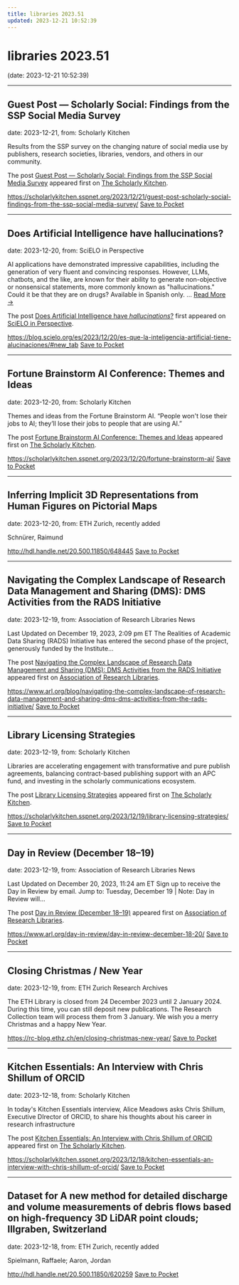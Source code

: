 ```yaml
---
title: libraries 2023.51
updated: 2023-12-21 10:52:39
---
```


# libraries 2023.51

(date: 2023-12-21 10:52:39)

---

## Guest Post — Scholarly Social: Findings from the SSP Social Media Survey

date: 2023-12-21, from: Scholarly Kitchen

<p>Results from the SSP survey on the changing nature of social media use by publishers, research societies, libraries, vendors, and others in our community.</p>
<p>The post <a href="https://scholarlykitchen.sspnet.org/2023/12/21/guest-post-scholarly-social-findings-from-the-ssp-social-media-survey/">Guest Post &#8212; Scholarly Social: Findings from the SSP Social Media Survey</a> appeared first on <a href="https://scholarlykitchen.sspnet.org">The Scholarly Kitchen</a>.</p>


<span class="feed-item-link">
<a href="https://scholarlykitchen.sspnet.org/2023/12/21/guest-post-scholarly-social-findings-from-the-ssp-social-media-survey/">https://scholarlykitchen.sspnet.org/2023/12/21/guest-post-scholarly-social-findings-from-the-ssp-social-media-survey/</a> <a href="https://getpocket.com/save" class="pocket-btn" data-lang="en" data-save-url="https://scholarlykitchen.sspnet.org/2023/12/21/guest-post-scholarly-social-findings-from-the-ssp-social-media-survey/">Save to Pocket</a>
</span>

---

## Does Artificial Intelligence have hallucinations?

date: 2023-12-20, from: SciELO in Perspective

<p>AI applications have demonstrated impressive capabilities, including the generation of very fluent and convincing responses. However, LLMs, chatbots, and the like, are known for their ability to generate non-objective or nonsensical statements, more commonly known as "hallucinations." Could it be that they are on drugs? Available in Spanish only. <span class="ellipsis">&#8230;</span> <span class="more-link-wrap"><a href="https://blog.scielo.org/es/2023/12/20/es-que-la-inteligencia-artificial-tiene-alucinaciones/#new_tab" class="more-link"><span>Read More &#8594;</span></a></span></p>
<p>The post <a href="https://blog.scielo.org/es/2023/12/20/es-que-la-inteligencia-artificial-tiene-alucinaciones/#new_tab">Does Artificial Intelligence have <em>hallucinations</em>?</a> first appeared on <a href="https://blog.scielo.org/en">SciELO in Perspective</a>.</p>

<span class="feed-item-link">
<a href="https://blog.scielo.org/es/2023/12/20/es-que-la-inteligencia-artificial-tiene-alucinaciones/#new_tab">https://blog.scielo.org/es/2023/12/20/es-que-la-inteligencia-artificial-tiene-alucinaciones/#new_tab</a> <a href="https://getpocket.com/save" class="pocket-btn" data-lang="en" data-save-url="https://blog.scielo.org/es/2023/12/20/es-que-la-inteligencia-artificial-tiene-alucinaciones/#new_tab">Save to Pocket</a>
</span>

---

## Fortune Brainstorm AI Conference: Themes and Ideas

date: 2023-12-20, from: Scholarly Kitchen

<p>Themes and ideas from the Fortune Brainstorm AI. “People won't lose their jobs to AI; they’ll lose their jobs to people that are using AI.”</p>
<p>The post <a href="https://scholarlykitchen.sspnet.org/2023/12/20/fortune-brainstorm-ai/">Fortune Brainstorm AI Conference: Themes and Ideas</a> appeared first on <a href="https://scholarlykitchen.sspnet.org">The Scholarly Kitchen</a>.</p>


<span class="feed-item-link">
<a href="https://scholarlykitchen.sspnet.org/2023/12/20/fortune-brainstorm-ai/">https://scholarlykitchen.sspnet.org/2023/12/20/fortune-brainstorm-ai/</a> <a href="https://getpocket.com/save" class="pocket-btn" data-lang="en" data-save-url="https://scholarlykitchen.sspnet.org/2023/12/20/fortune-brainstorm-ai/">Save to Pocket</a>
</span>

---

## Inferring Implicit 3D Representations from Human Figures on Pictorial Maps

date: 2023-12-20, from: ETH Zurich, recently added

Schnürer, Raimund

<span class="feed-item-link">
<a href="http://hdl.handle.net/20.500.11850/648445">http://hdl.handle.net/20.500.11850/648445</a> <a href="https://getpocket.com/save" class="pocket-btn" data-lang="en" data-save-url="http://hdl.handle.net/20.500.11850/648445">Save to Pocket</a>
</span>

---

## Navigating the Complex Landscape of Research Data Management and Sharing (DMS): DMS Activities from the RADS Initiative

date: 2023-12-19, from: Association of Research Libraries News

<p>Last Updated on December 19, 2023, 2:09 pm ET The Realities of Academic Data Sharing (RADS) Initiative has entered the second phase of the project, generously funded by the Institute...</p>
<p>The post <a href="https://www.arl.org/blog/navigating-the-complex-landscape-of-research-data-management-and-sharing-dms-dms-activities-from-the-rads-initiative/">Navigating the Complex Landscape of Research Data Management and Sharing (DMS): DMS Activities from the RADS Initiative</a> appeared first on <a href="https://www.arl.org">Association of Research Libraries</a>.</p>


<span class="feed-item-link">
<a href="https://www.arl.org/blog/navigating-the-complex-landscape-of-research-data-management-and-sharing-dms-dms-activities-from-the-rads-initiative/">https://www.arl.org/blog/navigating-the-complex-landscape-of-research-data-management-and-sharing-dms-dms-activities-from-the-rads-initiative/</a> <a href="https://getpocket.com/save" class="pocket-btn" data-lang="en" data-save-url="https://www.arl.org/blog/navigating-the-complex-landscape-of-research-data-management-and-sharing-dms-dms-activities-from-the-rads-initiative/">Save to Pocket</a>
</span>

---

## Library Licensing Strategies

date: 2023-12-19, from: Scholarly Kitchen

<p> Libraries are accelerating engagement with transformative and pure publish agreements, balancing contract-based publishing support with an APC fund, and investing in the scholarly communications ecosystem.</p>
<p>The post <a href="https://scholarlykitchen.sspnet.org/2023/12/19/library-licensing-strategies/">Library Licensing Strategies</a> appeared first on <a href="https://scholarlykitchen.sspnet.org">The Scholarly Kitchen</a>.</p>


<span class="feed-item-link">
<a href="https://scholarlykitchen.sspnet.org/2023/12/19/library-licensing-strategies/">https://scholarlykitchen.sspnet.org/2023/12/19/library-licensing-strategies/</a> <a href="https://getpocket.com/save" class="pocket-btn" data-lang="en" data-save-url="https://scholarlykitchen.sspnet.org/2023/12/19/library-licensing-strategies/">Save to Pocket</a>
</span>

---

## Day in Review (December 18–19)

date: 2023-12-19, from: Association of Research Libraries News

<p>Last Updated on December 20, 2023, 11:24 am ET Sign up to receive the Day in Review by email. Jump to: Tuesday, December 19 &#124; Note: Day in Review will...</p>
<p>The post <a href="https://www.arl.org/day-in-review/day-in-review-december-18-20/">Day in Review (December 18–19)</a> appeared first on <a href="https://www.arl.org">Association of Research Libraries</a>.</p>


<span class="feed-item-link">
<a href="https://www.arl.org/day-in-review/day-in-review-december-18-20/">https://www.arl.org/day-in-review/day-in-review-december-18-20/</a> <a href="https://getpocket.com/save" class="pocket-btn" data-lang="en" data-save-url="https://www.arl.org/day-in-review/day-in-review-december-18-20/">Save to Pocket</a>
</span>

---

## Closing Christmas / New Year

date: 2023-12-19, from: ETH Zurich Research Archives

The ETH Library is closed from 24 December 2023 until 2 January 2024. During this time, you can still deposit new publications. The Research Collection team will process them from 3 January. We wish you a merry Christmas and a happy New Year.<img src="https://analytics.library.ethz.ch/piwik.php?idsite=1&amp;rec=1&amp;url=https%3A%2F%2Frc-blog.ethz.ch%2Fen%2Fclosing-christmas-new-year%2F&amp;action_name=Closing+Christmas+%2F+New+Year&amp;urlref=https%3A%2F%2Frc-blog.ethz.ch%2Fen%2Ffeed%2F" style="border:0;width:0;height:0" width="0" height="0" alt="" />

<span class="feed-item-link">
<a href="https://rc-blog.ethz.ch/en/closing-christmas-new-year/">https://rc-blog.ethz.ch/en/closing-christmas-new-year/</a> <a href="https://getpocket.com/save" class="pocket-btn" data-lang="en" data-save-url="https://rc-blog.ethz.ch/en/closing-christmas-new-year/">Save to Pocket</a>
</span>

---

## Kitchen Essentials: An Interview with Chris Shillum of ORCID

date: 2023-12-18, from: Scholarly Kitchen

<p>In today's Kitchen Essentials interview, Alice Meadows asks Chris Shillum, Executive DIrector of ORCID, to share his thoughts about his career in research infrastructure</p>
<p>The post <a href="https://scholarlykitchen.sspnet.org/2023/12/18/kitchen-essentials-an-interview-with-chris-shillum-of-orcid/">Kitchen Essentials: An Interview with Chris Shillum of ORCID</a> appeared first on <a href="https://scholarlykitchen.sspnet.org">The Scholarly Kitchen</a>.</p>


<span class="feed-item-link">
<a href="https://scholarlykitchen.sspnet.org/2023/12/18/kitchen-essentials-an-interview-with-chris-shillum-of-orcid/">https://scholarlykitchen.sspnet.org/2023/12/18/kitchen-essentials-an-interview-with-chris-shillum-of-orcid/</a> <a href="https://getpocket.com/save" class="pocket-btn" data-lang="en" data-save-url="https://scholarlykitchen.sspnet.org/2023/12/18/kitchen-essentials-an-interview-with-chris-shillum-of-orcid/">Save to Pocket</a>
</span>

---

## Dataset for A new method for detailed discharge and volume measurements of debris flows based on high-frequency 3D LiDAR point clouds; Illgraben, Switzerland

date: 2023-12-18, from: ETH Zurich, recently added

Spielmann, Raffaele; Aaron, Jordan

<span class="feed-item-link">
<a href="http://hdl.handle.net/20.500.11850/620259">http://hdl.handle.net/20.500.11850/620259</a> <a href="https://getpocket.com/save" class="pocket-btn" data-lang="en" data-save-url="http://hdl.handle.net/20.500.11850/620259">Save to Pocket</a>
</span>



<script type="text/javascript">!function(d,i){if(!d.getElementById(i)){var j=d.createElement("script");j.id=i;j.src="https://widgets.getpocket.com/v1/j/btn.js?v=1";var w=d.getElementById(i);d.body.appendChild(j);}}(document,"pocket-btn-js");</script>

